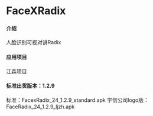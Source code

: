 # FaceXRadix

#### 介绍
人脸识别可视对讲Radix

#### 应用项目
江森项目

#### 标准出货版本：1.2.9
标准：FacexRadix_24_1.2.9_standard.apk
宇信公司logo版：FaceRadix_24_1.2.9_ljzh.apk